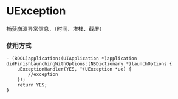 # UException
捕获崩溃异常信息，（时间、堆栈、截屏）

### 使用方式
```
- (BOOL)application:(UIApplication *)application didFinishLaunchingWithOptions:(NSDictionary *)launchOptions {
    uExceptionHandler(YES, ^(UException *ue) {
        //exception
    });
    return YES;
}
```
